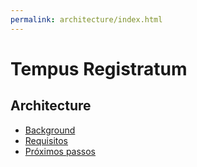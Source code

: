 ```yaml
---
permalink: architecture/index.html
---
```

# Tempus Registratum
## Architecture
* [Background](/architecture/background)
* [Requisitos](/architecture/requirements)
* [Próximos passos](/architecture/next-steps)

